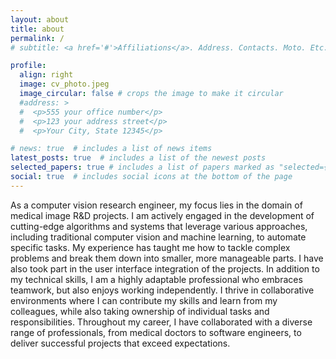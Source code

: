 ```yaml
---
layout: about
title: about
permalink: /
# subtitle: <a href='#'>Affiliations</a>. Address. Contacts. Moto. Etc.

profile:
  align: right
  image: cv_photo.jpeg
  image_circular: false # crops the image to make it circular
  #address: >
  #  <p>555 your office number</p>
  #  <p>123 your address street</p>
  #  <p>Your City, State 12345</p>

# news: true  # includes a list of news items
latest_posts: true  # includes a list of the newest posts
selected_papers: true # includes a list of papers marked as "selected={true}"
social: true  # includes social icons at the bottom of the page
---
```


As a computer vision research engineer, my focus lies in the domain of medical image R&D projects. I am actively engaged in the development of cutting-edge algorithms and systems that leverage various approaches, including traditional computer vision and machine learning, to automate specific tasks. My experience has taught me how to tackle complex problems and break them down into smaller, more manageable parts. I have also took part in the user interface integration of the projects. In addition to my technical skills, I am a highly adaptable professional who embraces teamwork, but also enjoys working independently. I thrive in collaborative environments where I can contribute my skills and learn from my colleagues, while also taking ownership of individual tasks and responsibilities. Throughout my career, I have collaborated with a diverse range of professionals, from medical doctors to software engineers, to deliver successful projects that exceed expectations.

<!-- My ability to adapt quickly to changing priorities and technologies has been crucial to the success of many of the projects I have been involved in. Whether working as part of a team or independently, I always strive to deliver high-quality results that meet or exceed expectations. -->

<!-- Experienced computer vision engineer passionate about developing new algorithms and systems for putting medical image R&D projects into practice. My current work consists of designing computer vision approaches to automate specific tasks including traditional computer vision and machine learning approaches, various algorithms, and heuristics. Proven ability to take complex problems and break them down into manageable parts and leading to successful product launches.  -->
